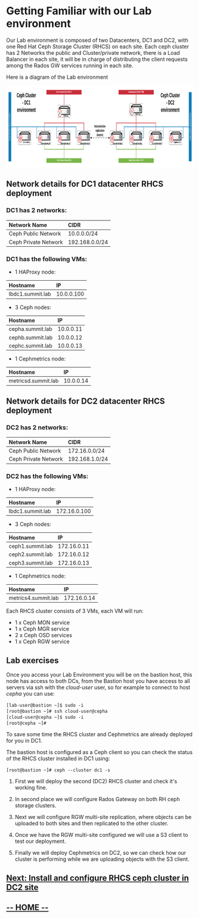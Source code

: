 # Getting Familiar with our Lab environment

Our Lab environment is composed of two Datacenters, DC1 and DC2,  with one Red Hat Ceph Storage Cluster (RHCS) on each site. Each ceph cluster has 2 Networks the public and Cluster/private network, there is a Load Balancer in each site, it will be in charge of distributing the client requests among the Rados GW services running in each site.


Here is a diagram of the Lab environment

<img src="labIntro4/images/lab_description.jpg" height="220"/>


## Network details for DC1 datacenter RHCS deployment

### DC1 has 2 networks:

| Network Name     | CIDR     |
| :------------- | :------------- |
| Ceph Public Network       |    10.0.0.0/24    |
| Ceph Private Network      |    192.168.0.0/24 |

### DC1 has the following VMs:


* 1 HAProxy node:

| Hostname     | IP     |
| :------------- | :------------- |
| lbdc1.summit.lab       |  10.0.0.100      |


* 3 Ceph nodes:

| Hostname     | IP     |
| :------------- | :------------- |
| cepha.summit.lab       |  10.0.0.11     |
| cephb.summit.lab       |  10.0.0.12     |
| cephc.summit.lab       |  10.0.0.13     |  


* 1 Cephmetrics node:

| Hostname     | IP     |
| :------------- | :------------- |
| metricsd.summit.lab       |  10.0.0.14     |


## Network details for DC2 datacenter RHCS deployment

### DC2 has 2 networks:

| Network Name     | CIDR     |
| :------------- | :------------- |
| Ceph Public Network       |    172.16.0.0/24    |
| Ceph Private Network      |    192.168.1.0/24 |

### DC2 has the following VMs:

* 1 HAProxy node:

| Hostname     | IP     |
| :------------- | :------------- |
| lbdc1.summit.lab       |  172.16.0.100      |


* 3 Ceph nodes:

| Hostname     | IP     |
| :------------- | :------------- |
| ceph1.summit.lab       |  172.16.0.11     |
| ceph2.summit.lab       |  172.16.0.12     |
| ceph3.summit.lab       |  172.16.0.13     |  


* 1 Cephmetrics node:

| Hostname     | IP     |
| :------------- | :------------- |
| metrics4.summit.lab       |  172.16.0.14     |


Each RHCS cluster consists of 3 VMs, each VM will run:

* 1 x Ceph MON service
* 1 x Ceph MGR service
* 2 x Ceph OSD services
* 1 x Ceph RGW service


## Lab exercises

Once you access your Lab Environment you will be on the bastion host, this node has access to both DCs, from the Bastion host you have access to all servers via ssh with the *cloud-user* user, so for example to connect to host *cepha* you can use:

```
[lab-user@bastion ~]$ sudo -i
[root@bastion ~]# ssh cloud-user@cepha
[cloud-user@cepha ~]$ sudo -i
[root@cepha ~]#
```


To save some time the RHCS cluster and Cephmetrics are already deployed for you in DC1.

The bastion host is configured as a Ceph client so you can check the status of the RHCS cluster installed in DC1 using:

```
[root@bastion ~]# ceph --cluster dc1 -s
```

1. First we will deploy the second (DC2) RHCS cluster and check it's working fine.

2. In second place we will configure Rados Gateway on both RH ceph storage clusters.

3. Next we will configure RGW multi-site replication, where objects can be uploaded to both sites and then replicated to the other cluster.

4. Once we have the RGW multi-site configured we will use a S3 client to test our deployment.

5. Finally we will deploy Cephmetrics on DC2, so we can check how our cluster is performing while we are uploading objects with the S3 client.


## [**Next: Install and configure RHCS ceph cluster in DC2 site**](https://redhatsummitlabs.gitlab.io/red-hat-ceph-storage-building-an-object-storage-active-active-multisite-solution/#/scenario1/01-DC2_ceph_cluster_installation)

## [**-- HOME --**](https://redhatsummitlabs.gitlab.io/red-hat-ceph-storage-building-an-object-storage-active-active-multisite-solution/#/)
